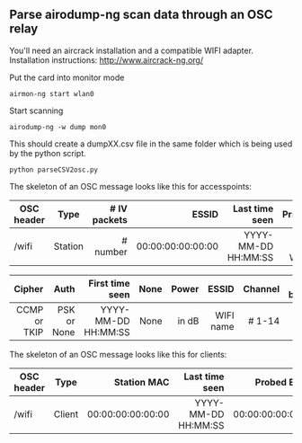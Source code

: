 ## Parse airodump-ng scan data through an OSC relay

You'll need an aircrack installation and a compatible WIFI adapter. Installation instructions: http://www.aircrack-ng.org/

Put the card into monitor mode
~~~~
airmon-ng start wlan0
~~~~

Start scanning
~~~~
airodump-ng -w dump mon0
~~~~

This should create a dumpXX.csv file in the same folder which is being used by the python script.

~~~~
python parseCSV2osc.py
~~~~

The skeleton of an OSC message looks like this for accesspoints:

| OSC header    | Type          | # IV packets | ESSID               | Last time seen      | Privacy          | Speed    | LAN IP  | ID Length    |
| ------------- |:-------------:| ------------:| -------------------:| -------------------:| ----------------:| --------:| -------:| ------------:|
| /wifi         | Station       | # number     | 00:00:00:00:00:00   | YYYY-MM-DD HH:MM:SS | OPN, WEP, WPA2   | # number | 0.0.0.0 | # number     |

| Cipher         | Auth          | First time seen     | None | Power | ESSID     | Channel | # beacons |
|---------------:| -------------:| -------------------:| ----:| -----:| ---------:| -------:| ---------:|
| CCMP or TKIP   | PSK or None   | YYYY-MM-DD HH:MM:SS | None | in dB | WIFI name | # 1-14  | # number  |

The skeleton of an OSC message looks like this for clients:

| OSC header    | Type          | Station MAC        | Last time seen      | Probed ESSID       | First time seen     | Packets  | Power    |
| ------------- |:-------------:| ------------------:| -------------------:| ------------------:| -------------------:| --------:| --------:|
| /wifi         | Client        | 00:00:00:00:00:00  | YYYY-MM-DD HH:MM:SS | 00:00:00:00:00:00  | YYYY-MM-DD HH:MM:SS | # number | # number |
